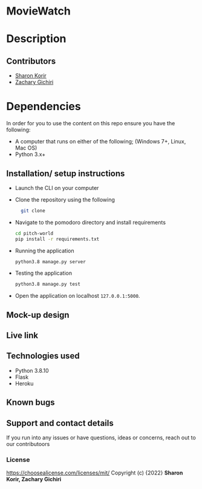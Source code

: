 
# MovieWatch


# Description


## Contributors

- [Sharon Korir](https://github.com/sharonkorir)
- [Zachary Gichiri](https://github.com/gichirigichuru)

# Dependencies

In order for you to use the content on this repo ensure you have the following:

- A computer that runs on either of the following; (Windows 7+, Linux, Mac OS)
- Python 3.x+

## Installation/ setup instructions

* Launch the CLI on your computer

* Clone the repository using the following
  ```bash
    git clone 
  ```
* Navigate to the pomodoro directory and install requirements
  ```bash
  cd pitch-world
  pip install -r requirements.txt
  ```
* Running the application
  ```bash
  python3.8 manage.py server
  ```
* Testing the application
  ```bash
  python3.8 manage.py test
  ```
* Open the application on localhost `127.0.0.1:5000`.

## Mock-up design



## Live link



## Technologies used

* Python 3.8.10
* Flask 
* Heroku

## Known bugs


## Support and contact details

If you run into any issues or have questions, ideas or concerns, reach out to our contributoors

### License
https://choosealicense.com/licenses/mit/ 
Copyright (c) {2022} **Sharon Korir, Zachary Gichiri**